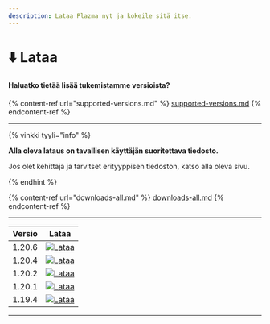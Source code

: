 ```yaml
---
description: Lataa Plazma nyt ja kokeile sitä itse.
---
```


# ⬇️ Lataa

#### Haluatko tietää lisää tukemistamme versioista?

{% content-ref url="supported-versions.md" %}
[supported-versions.md](supported-versions.md)
{% endcontent-ref %}

***

{% vinkki tyyli="info" %}

**Alla oleva lataus on tavallisen käyttäjän suoritettava tiedosto.**

Jos olet kehittäjä ja tarvitset erityyppisen tiedoston, katso alla oleva sivu.

{% endhint %}

{% content-ref url="downloads-all.md" %}
[downloads-all.md](downloads-all.md)
{% endcontent-ref %}

***

<table data-view="cards">
    <thead>
        <tr>
            <th>Versio</th>
            <th>Lataa</th>
        </tr>
    </thead>
    <tbody>
        <tr>
            <td>1.20.6</td>
            <td><a href="https://dl.plazmamc.org/1.20.6/">
                <img src="https://badge.plazmamc.org/1/Lataa" alt="Lataa">
            </a></td>
        </tr>
        <tr>
            <td>1.20.4</td>
            <td><a href="https://dl.plazmamc.org/1.20.4/1">
                <img src="https://badge.plazmamc.org/2/Lataa" alt="Lataa">
            </a></td>
        </tr>
        <tr>
            <td>1.20.2</td>
            <td><a href="https://dl.plazmamc.org/1.20.2/1">
                <img src="https://badge.plazmamc.org/6/Lataa" alt="Lataa">
            </a></td>
        </tr>
        <tr>
            <td>1.20.1</td>
            <td><a href="https://dl.plazmamc.org/1.20.1/1">
                <img src="https://badge.plazmamc.org/4/Lataa" alt="Lataa">
            </a></td>
        </tr>
        <tr>
            <td>1.19.4</td>
            <td><a href="https://dl.plazmamc.org/1.19.4/1">
                <img src="https://badge.plazmamc.org/4/Lataa" alt="Lataa">
            </a></td>
        </tr>
    </tbody>
</table>

***
